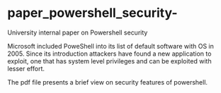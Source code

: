 # paper_powershell_security-
University internal paper on Powershell security 

Microsoft included PoweShell into its list of default software with OS in 2005. Since its introduction attackers have found a new application to exploit, one that has system level privileges and can be exploited with lesser effort.

The pdf file presents a brief view on security features of powershell.
